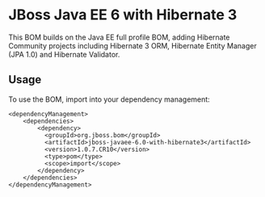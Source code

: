 JBoss Java EE 6 with Hibernate 3
================================

This BOM builds on the Java EE full profile BOM, adding Hibernate Community projects including Hibernate 3 ORM, Hibernate
Entity Manager (JPA 1.0) and Hibernate Validator.

Usage
-----

To use the BOM, import into your dependency management:

    <dependencyManagement>
        <dependencies>
            <dependency>
              <groupId>org.jboss.bom</groupId>
              <artifactId>jboss-javaee-6.0-with-hibernate3</artifactId>
              <version>1.0.7.CR10</version>
              <type>pom</type>
              <scope>import</scope>
            </dependency>
        </dependencies>
    </dependencyManagement>

